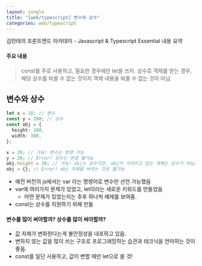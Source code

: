 ```yaml
---
layout: single
title: "[web/typescript] 변수와 상수"
categories: web/typescript
---
```


김민태의 프론트엔드 아카데미 - Javascript & Typescript Essential 내용 요약

#### 주요 내용

> const를 주로 사용하고, 필요한 경우에만 let을 쓰자.
> 상수로 객체를 받는 경우, 해당 상수를 바꿀 수 없는 것이지 객체 내용을 바꿀 수 없는 것이 아님.

## 변수와 상수

```ts
let x = 10; // 변수
const y = 200; // 상수
const obj = {
  height: 200,
  width: 300,
};

x = 20; // 가능! 변수는 변경 가능
y = 20; // Error! 상수는 변경 불가능
obj.height = 30; // 가능! obj는 상수지만, obj가 가리키고 있는 객체는 상수가 아님.
obj = {}; // Error! obj 자체를 바꾸는 것은 불가능
```

- 예전 버전의 js에서는 var 라는 명령어로 변수만 선언 가능했음
- var에 여러가지 문제가 있었고, let이라는 새로운 키워드를 만들었음
  - 어떤 문제가 있었는지는 추후 하나씩 예제를 보여줌.
- const는 상수를 지원하기 위해 만듦

#### 변수를 많이 써야할까? 상수를 많이 써야할까?

- 값 자체가 변화한다는게 불안정성을 내포하고 있음.
- 변하지 않는 값을 많이 쓰는 구조로 프로그래밍하는 습관과 테크닉을 연마하는 것이 좋음.
- const를 일단 사용하고, 값이 변할 때만 let으로 쓸 것!
